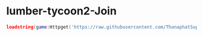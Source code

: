 # lumber-tycoon2-Join

```lua
loadstring(game:Httpget('https://raw.githubusercontent.com/ThanaphatSuporn/lumber-tycoon2-Join/refs/heads/main/JoinGui.lua'))()
```
